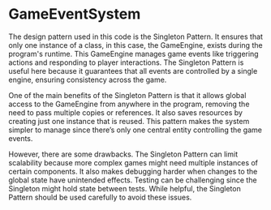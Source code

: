 # GameEventSystem
The design pattern used in this code is the Singleton Pattern. It ensures that only one instance of a class, in this case, the GameEngine, exists during the program's runtime. This GameEngine manages game events like triggering actions and responding to player interactions. The Singleton Pattern is useful here because it guarantees that all events are controlled by a single engine, ensuring consistency across the game.

One of the main benefits of the Singleton Pattern is that it allows global access to the GameEngine from anywhere in the program, removing the need to pass multiple copies or references. It also saves resources by creating just one instance that is reused. This pattern makes the system simpler to manage since there’s only one central entity controlling the game events.

However, there are some drawbacks. The Singleton Pattern can limit scalability because more complex games might need multiple instances of certain components. It also makes debugging harder when changes to the global state have unintended effects. Testing can be challenging since the Singleton might hold state between tests. While helpful, the Singleton Pattern should be used carefully to avoid these issues.
